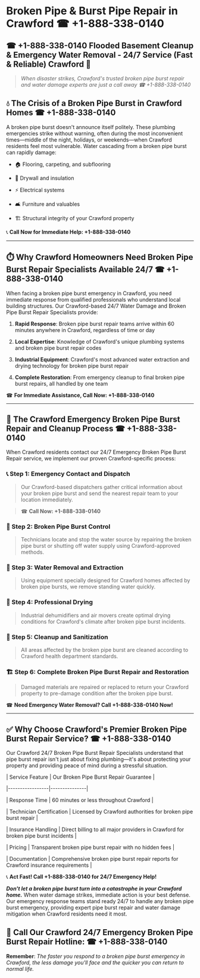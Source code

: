 # Broken Pipe & Burst Pipe Repair in Crawford ☎ +1-888-338-0140  
## ☎ +1-888-338-0140 Flooded Basement Cleanup & Emergency Water Removal - 24/7 Service (Fast & Reliable) Crawford 🚨  

> *When disaster strikes, Crawford's trusted broken pipe burst repair and water damage experts are just a call away ☎ +1-888-338-0140*  

## 💧 The Crisis of a Broken Pipe Burst in Crawford Homes ☎ +1-888-338-0140  

A broken pipe burst doesn't announce itself politely. These plumbing emergencies strike without warning, often during the most inconvenient times—middle of the night, holidays, or weekends—when Crawford residents feel most vulnerable. Water cascading from a broken pipe burst can rapidly damage:  

* 🏠 Flooring, carpeting, and subflooring  
* 🧱 Drywall and insulation  
* ⚡ Electrical systems  
* 🛋️ Furniture and valuables  
* 🏗️ Structural integrity of your Crawford property  

📞 **Call Now for Immediate Help: +1-888-338-0140**  

---  

## ⏱️ Why Crawford Homeowners Need Broken Pipe Burst Repair Specialists Available 24/7 ☎ +1-888-338-0140  

When facing a broken pipe burst emergency in Crawford, you need immediate response from qualified professionals who understand local building structures. Our Crawford-based 24/7 Water Damage and Broken Pipe Burst Repair Specialists provide:  

1. **Rapid Response**: Broken pipe burst repair teams arrive within 60 minutes anywhere in Crawford, regardless of time or day  
2. **Local Expertise**: Knowledge of Crawford's unique plumbing systems and broken pipe burst repair codes  
3. **Industrial Equipment**: Crawford's most advanced water extraction and drying technology for broken pipe burst repair  
4. **Complete Restoration**: From emergency cleanup to final broken pipe burst repairs, all handled by one team  

☎ **For Immediate Assistance, Call Now: +1-888-338-0140**  

---  

## 🔧 The Crawford Emergency Broken Pipe Burst Repair and Cleanup Process ☎ +1-888-338-0140  

When Crawford residents contact our 24/7 Emergency Broken Pipe Burst Repair service, we implement our proven Crawford-specific process:  

### 📞 Step 1: Emergency Contact and Dispatch  
> Our Crawford-based dispatchers gather critical information about your broken pipe burst and send the nearest repair team to your location immediately.  
> ☎ **Call Now: +1-888-338-0140**  

### 🚿 Step 2: Broken Pipe Burst Control  
> Technicians locate and stop the water source by repairing the broken pipe burst or shutting off water supply using Crawford-approved methods.  

### 🌊 Step 3: Water Removal and Extraction  
> Using equipment specially designed for Crawford homes affected by broken pipe bursts, we remove standing water quickly.  

### 💨 Step 4: Professional Drying  
> Industrial dehumidifiers and air movers create optimal drying conditions for Crawford's climate after broken pipe burst incidents.  

### 🧼 Step 5: Cleanup and Sanitization  
> All areas affected by the broken pipe burst are cleaned according to Crawford health department standards.  

### 🏗️ Step 6: Complete Broken Pipe Burst Repair and Restoration  
> Damaged materials are repaired or replaced to return your Crawford property to pre-damage condition after the broken pipe burst.  

☎ **Need Emergency Water Removal? Call +1-888-338-0140 Now!**  

---  

## ✅ Why Choose Crawford's Premier Broken Pipe Burst Repair Service? ☎ +1-888-338-0140  

Our Crawford 24/7 Broken Pipe Burst Repair Specialists understand that pipe burst repair isn't just about fixing plumbing—it's about protecting your property and providing peace of mind during a stressful situation.  

| Service Feature | Our Broken Pipe Burst Repair Guarantee |  
|-----------------|---------------|  
| Response Time | 60 minutes or less throughout Crawford |  
| Technician Certification | Licensed by Crawford authorities for broken pipe burst repair |  
| Insurance Handling | Direct billing to all major providers in Crawford for broken pipe burst incidents |  
| Pricing | Transparent broken pipe burst repair with no hidden fees |  
| Documentation | Comprehensive broken pipe burst repair reports for Crawford insurance requirements |  

📞 **Act Fast! Call +1-888-338-0140 for 24/7 Emergency Help!**  

***Don't let a broken pipe burst turn into a catastrophe in your Crawford home.*** When water damage strikes, immediate action is your best defense. Our emergency response teams stand ready 24/7 to handle any broken pipe burst emergency, providing expert pipe burst repair and water damage mitigation when Crawford residents need it most.  

## 📱 Call Our Crawford 24/7 Emergency Broken Pipe Burst Repair Hotline: ☎ +1-888-338-0140  

**Remember**: *The faster you respond to a broken pipe burst emergency in Crawford, the less damage you'll face and the quicker you can return to normal life.*